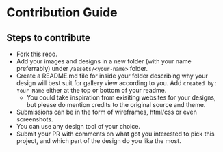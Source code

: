 # Contribution Guide

## Steps to contribute
- Fork this repo.
- Add your images and designs in a new folder (with your name preferrably) under ```/assets/<your-name>``` folder.
- Create a README.md file for inside your folder describing why your design will best suit for gallery view according to you. Add ```created by: Your Name``` either at the top or bottom of your readme.
    - You could take inspiration from exisiting websites for your designs, but please do mention credits to the original source and theme.
- Submissions can be in the form of wireframes, html/css or even screenshots.
- You can use any design tool of your choice.
- Submit your PR with comments on what got you interested to pick this project, and which part of the design do you like the most.